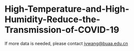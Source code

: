 # High-Temperature-and-High-Humidity-Reduce-the-Transmission-of-COVID-19

If more data is needed, please contact jywang@buaa.edu.cn
